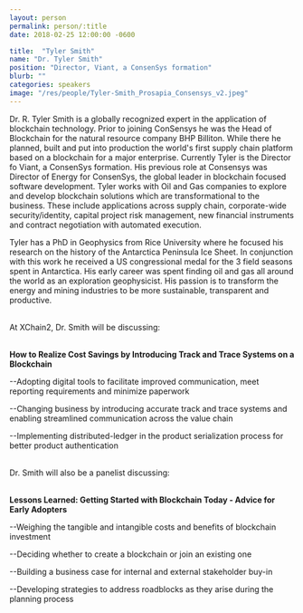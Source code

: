 ```yaml
---
layout: person
permalink: person/:title
date: 2018-02-25 12:00:00 -0600

title:  "Tyler Smith"
name: "Dr. Tyler Smith"
position: "Director, Viant, a ConsenSys formation"
blurb: ""
categories: speakers
image: "/res/people/Tyler-Smith_Prosapia_Consensys_v2.jpeg"
---
```

Dr. R. Tyler Smith is a globally recognized expert in the application of blockchain technology. Prior to joining ConSensys he was the Head of Blockchain for the natural resource company BHP Billiton. While there he planned, built and put into production the world's first supply chain platform based on a blockchain for a major enterprise. Currently Tyler is the Director fo Viant, a ConsenSys formation. His previous role at Consensys was Director of Energy for ConsenSys, the global leader in blockchain focused software development. Tyler works with Oil and Gas companies to explore and develop blockchain solutions which are transformational to the business. These include applications across supply chain, corporate-wide security/identity, capital project risk management, new financial instruments and contract negotiation with automated execution.

Tyler has a PhD in Geophysics from Rice University where he focused his research on the history of the Antarctica Peninsula Ice Sheet. In conjunction with this work he received a US congressional medal for the 3 field seasons spent in Antarctica. His early career was spent finding oil and gas all around the world as an exploration geophysicist. His passion is to transform the energy and mining industries to be more sustainable, transparent and productive.

<br>
At XChain2, Dr. Smith will be discussing:
<br>
<br>
<p><b>How to Realize Cost Savings by Introducing Track and Trace Systems on a Blockchain</b></p>

<p>--Adopting digital tools to facilitate improved communication, meet reporting requirements and minimize paperwork</p>
<p>--Changing business by introducing accurate track and trace systems and enabling streamlined communication across the value chain</p>
<p>--Implementing distributed-ledger in the product serialization process for better product authentication</p> 

<br>
Dr. Smith will also be a panelist discussing:
<br>
<br>
<p><b>Lessons Learned: Getting Started with Blockchain Today - Advice for Early Adopters</b></p>

<p>--Weighing the tangible and intangible costs and benefits of blockchain investment</p>
<p>--Deciding whether to create a blockchain or join an existing one</p>
<p>--Building a business case for internal and external stakeholder buy-in</p> 
<p>--Developing strategies to address roadblocks as they arise during the planning process</p>
